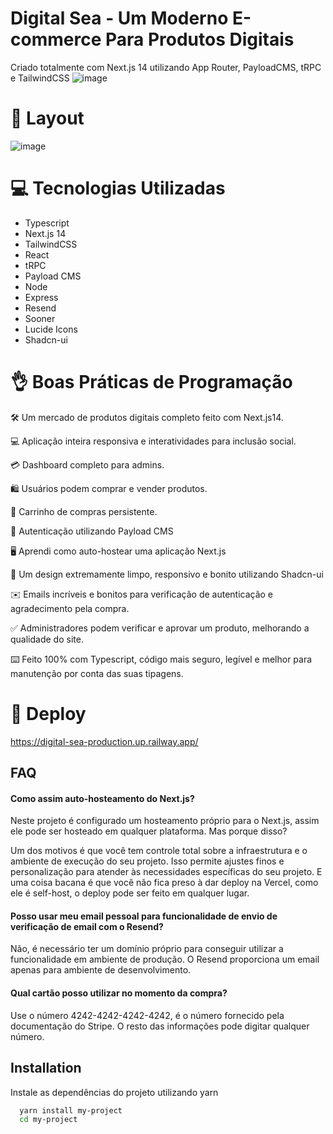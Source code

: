# Digital Sea - Um Moderno E-commerce Para Produtos Digitais


Criado totalmente com Next.js 14 utilizando App Router, PayloadCMS, tRPC e TailwindCSS
![image](https://github.com/devIgor1/digital-sea/assets/88665118/d7494d22-1560-4c3b-a656-74ff4877cc4b)

# 🎨 Layout
![image](https://github.com/devIgor1/digital-sea/assets/88665118/8c1e3cdb-79f1-4e7f-bbed-fa0e09992267)

# 💻 Tecnologias Utilizadas

- Typescript
- Next.js 14
- TailwindCSS
- React
- tRPC
- Payload CMS
- Node
- Express
- Resend
- Sooner
- Lucide Icons
- Shadcn-ui

# 👌 Boas Práticas de Programação

🛠️ Um mercado de produtos digitais completo feito com Next.js14.

💻 Aplicação inteira responsiva e interatividades para inclusão social.

💳 Dashboard completo para admins.

🛍️ Usuários podem comprar e vender produtos.

🛒 Carrinho de compras persistente.

🔑 Autenticação utilizando Payload CMS

🖥️ Aprendi como auto-hostear uma aplicação Next.js

🌟 Um design extremamente limpo, responsivo e bonito utilizando Shadcn-ui

✉️ Emails incríveis e bonitos para verificação de autenticação e agradecimento pela compra.

✅ Administradores podem verificar e aprovar um produto, melhorando a qualidade do site.

⌨️ Feito 100% com Typescript, código mais seguro, legível e melhor para manutenção por 
conta das suas tipagens.

# 👾 Deploy

https://digital-sea-production.up.railway.app/

## FAQ

#### Como assim auto-hosteamento do Next.js?

Neste projeto é configurado um hosteamento próprio para o Next.js, assim ele pode ser hosteado em qualquer plataforma. Mas porque disso? 

Um dos motivos é que você tem controle total sobre a infraestrutura e o ambiente de execução do seu projeto. Isso permite ajustes finos e personalização para atender às necessidades específicas do seu projeto. E uma coisa bacana é que você não fica preso à dar deploy na Vercel, como ele é self-host, o deploy pode ser feito em qualquer lugar.

#### Posso usar meu email pessoal para funcionalidade de envio de verificação de email com o Resend?

Não, é necessário ter um domínio próprio para conseguir utilizar a funcionalidade em ambiente de produção. O Resend proporciona um email apenas para ambiente de desenvolvimento.

#### Qual cartão posso utilizar no momento da compra?

Use o número 4242-4242-4242-4242, é o número fornecido pela documentação do Stripe. O resto das informações pode digitar qualquer número.

## Installation

Instale as dependências do projeto utilizando yarn

```bash
  yarn install my-project
  cd my-project
```

